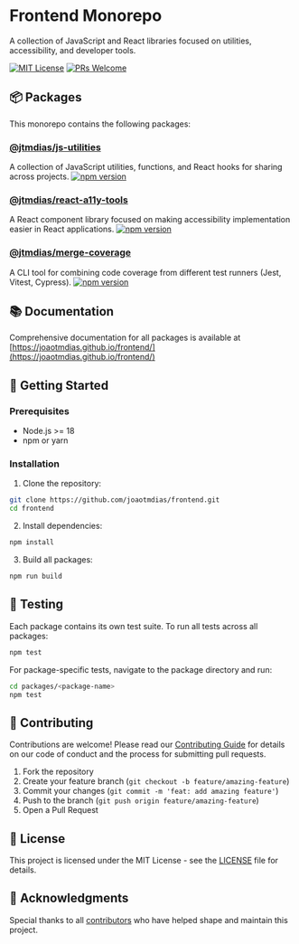 # Frontend Monorepo

A collection of JavaScript and React libraries focused on utilities, accessibility, and developer tools.

[![MIT License][license-badge]][license]
[![PRs Welcome][prs-badge]][prs]

## 📦 Packages

This monorepo contains the following packages:

### [@jtmdias/js-utilities](packages/js-utilities)

A collection of JavaScript utilities, functions, and React hooks for sharing across projects.
[![npm version](https://img.shields.io/npm/v/@jtmdias/js-utilities.svg?style=flat-square)](https://www.npmjs.com/package/@jtmdias/js-utilities)

### [@jtmdias/react-a11y-tools](packages/react-a11y-tools)

A React component library focused on making accessibility implementation easier in React applications.
[![npm version](https://img.shields.io/npm/v/@jtmdias/react-a11y-tools.svg?style=flat-square)](https://www.npmjs.com/package/@jtmdias/react-a11y-tools)

### [@jtmdias/merge-coverage](packages/merge-coverage)

A CLI tool for combining code coverage from different test runners (Jest, Vitest, Cypress).
[![npm version](https://img.shields.io/npm/v/@jtmdias/merge-coverage.svg?style=flat-square)](https://www.npmjs.com/package/@jtmdias/merge-coverage)

## 📚 Documentation

Comprehensive documentation for all packages is available at [https://joaotmdias.github.io/frontend/](https://joaotmdias.github.io/frontend/)

## 🚀 Getting Started

### Prerequisites

-   Node.js >= 18
-   npm or yarn

### Installation

1. Clone the repository:

```bash
git clone https://github.com/joaotmdias/frontend.git
cd frontend
```

2. Install dependencies:

```bash
npm install
```

3. Build all packages:

```bash
npm run build
```

## 🧪 Testing

Each package contains its own test suite. To run all tests across all packages:

```bash
npm test
```

For package-specific tests, navigate to the package directory and run:

```bash
cd packages/<package-name>
npm test
```

## 🤝 Contributing

Contributions are welcome! Please read our [Contributing Guide](CONTRIBUTING.md) for details on our code of conduct and the process for submitting pull requests.

1. Fork the repository
2. Create your feature branch (`git checkout -b feature/amazing-feature`)
3. Commit your changes (`git commit -m 'feat: add amazing feature'`)
4. Push to the branch (`git push origin feature/amazing-feature`)
5. Open a Pull Request

## 📝 License

This project is licensed under the MIT License - see the [LICENSE](LICENSE) file for details.

## 🙏 Acknowledgments

Special thanks to all [contributors](https://github.com/joaotmdias/frontend/graphs/contributors) who have helped shape and maintain this project.

[license-badge]: https://img.shields.io/npm/l/@jtmdias/js-utilities.svg?style=flat-square
[license]: https://github.com/joaotmdias/frontend/blob/main/LICENSE
[prs-badge]: https://img.shields.io/badge/PRs-welcome-brightgreen.svg?style=flat-square
[prs]: http://makeapullrequest.com
